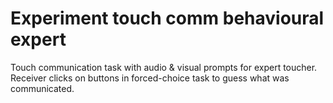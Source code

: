 # Experiment touch comm behavioural expert

Touch communication task with audio & visual prompts for expert toucher. Receiver clicks on buttons in forced-choice task to guess what was communicated.